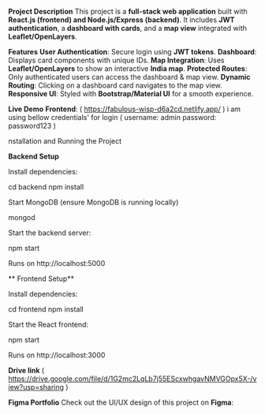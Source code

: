 
**Project Description**
This project is a **full-stack web application** built with **React.js (frontend) and Node.js/Express (backend)**. It includes **JWT authentication**, a **dashboard with cards**, and a **map view** integrated with **Leaflet/OpenLayers**.

**Features**
 **User Authentication**: Secure login using **JWT tokens**.
 **Dashboard**: Displays card components with unique IDs.
 **Map Integration**: Uses **Leaflet/OpenLayers** to show an interactive **India map**.
 **Protected Routes**: Only authenticated users can access the dashboard & map view.
 **Dynamic Routing**: Clicking on a dashboard card navigates to the map view.
 **Responsive UI**: Styled with **Bootstrap/Material UI** for a smooth experience.

 **Live Demo**
**Frontend**: ( https://fabulous-wisp-d6a2cd.netlify.app/ )
i am using bellow credentials' for login
( username: admin
password: password123 )

nstallation and Running the Project

**Backend Setup**

Install dependencies:

cd backend npm install

Start MongoDB (ensure MongoDB is running locally)

mongod

Start the backend server:

npm start

Runs on http://localhost:5000

** Frontend Setup**

Install dependencies:

cd frontend npm install

Start the React frontend:

npm start

Runs on http://localhost:3000

**Drive link**
( https://drive.google.com/file/d/1G2mc2LqLb7j55EScxwhgavNMVGOpx5X-/view?usp=sharing ) 

**Figma Portfolio**
Check out the UI/UX design of this project on **Figma**:  
